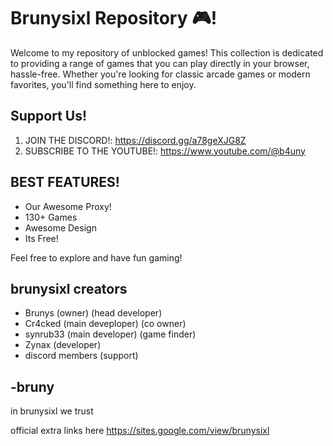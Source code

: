 # Brunysixl Repository 🎮!

Welcome to my repository of unblocked games! This collection is dedicated to providing a range of games that you can play directly in your browser, hassle-free. Whether you're looking for classic arcade games or modern favorites, you'll find something here to enjoy.

## Support Us!

1. JOIN THE DISCORD!: https://discord.gg/a78geXJG8Z
2. SUBSCRIBE TO THE YOUTUBE!: https://www.youtube.com/@b4uny

## BEST FEATURES!

- Our Awesome Proxy!
- 130+ Games
- Awesome Design
- Its Free!

Feel free to explore and have fun gaming!

## brunysixl creators
- Brunys (owner) (head developer)
- Cr4cked (main deveploper) (co owner)
- synrub33 (main developer) (game finder)
- Zynax (developer)
- discord members (support)

## -bruny
in brunysixl we trust

official extra links here https://sites.google.com/view/brunysixl

